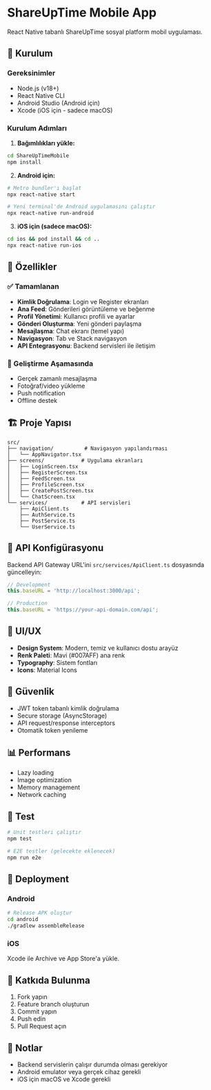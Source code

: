 # ShareUpTime Mobile App

React Native tabanlı ShareUpTime sosyal platform mobil uygulaması.

## 🚀 Kurulum

### Gereksinimler
- Node.js (v18+)
- React Native CLI
- Android Studio (Android için)
- Xcode (iOS için - sadece macOS)

### Kurulum Adımları

1. **Bağımlılıkları yükle:**
```bash
cd ShareUpTimeMobile
npm install
```

2. **Android için:**
```bash
# Metro bundler'ı başlat
npx react-native start

# Yeni terminal'de Android uygulamasını çalıştır
npx react-native run-android
```

3. **iOS için (sadece macOS):**
```bash
cd ios && pod install && cd ..
npx react-native run-ios
```

## 📱 Özellikler

### ✅ Tamamlanan
- **Kimlik Doğrulama**: Login ve Register ekranları
- **Ana Feed**: Gönderileri görüntüleme ve beğenme
- **Profil Yönetimi**: Kullanıcı profili ve ayarlar
- **Gönderi Oluşturma**: Yeni gönderi paylaşma
- **Mesajlaşma**: Chat ekranı (temel yapı)
- **Navigasyon**: Tab ve Stack navigasyon
- **API Entegrasyonu**: Backend servisleri ile iletişim

### 🔄 Geliştirme Aşamasında
- Gerçek zamanlı mesajlaşma
- Fotoğraf/video yükleme
- Push notification
- Offline destek

## 🏗️ Proje Yapısı

```
src/
├── navigation/          # Navigasyon yapılandırması
│   └── AppNavigator.tsx
├── screens/            # Uygulama ekranları
│   ├── LoginScreen.tsx
│   ├── RegisterScreen.tsx
│   ├── FeedScreen.tsx
│   ├── ProfileScreen.tsx
│   ├── CreatePostScreen.tsx
│   └── ChatScreen.tsx
└── services/           # API servisleri
    ├── ApiClient.ts
    ├── AuthService.ts
    ├── PostService.ts
    └── UserService.ts
```

## 🔧 API Konfigürasyonu

Backend API Gateway URL'ini `src/services/ApiClient.ts` dosyasında güncelleyin:

```typescript
// Development
this.baseURL = 'http://localhost:3000/api';

// Production
this.baseURL = 'https://your-api-domain.com/api';
```

## 🎨 UI/UX

- **Design System**: Modern, temiz ve kullanıcı dostu arayüz
- **Renk Paleti**: Mavi (#007AFF) ana renk
- **Typography**: Sistem fontları
- **Icons**: Material Icons

## 🔐 Güvenlik

- JWT token tabanlı kimlik doğrulama
- Secure storage (AsyncStorage)
- API request/response interceptors
- Otomatik token yenileme

## 📊 Performans

- Lazy loading
- Image optimization
- Memory management
- Network caching

## 🧪 Test

```bash
# Unit testleri çalıştır
npm test

# E2E testler (gelecekte eklenecek)
npm run e2e
```

## 🚀 Deployment

### Android
```bash
# Release APK oluştur
cd android
./gradlew assembleRelease
```

### iOS
Xcode ile Archive ve App Store'a yükle.

## 🤝 Katkıda Bulunma

1. Fork yapın
2. Feature branch oluşturun
3. Commit yapın
4. Push edin
5. Pull Request açın

## 📝 Notlar

- Backend servislerin çalışır durumda olması gerekiyor
- Android emulator veya gerçek cihaz gerekli
- iOS için macOS ve Xcode gerekli
